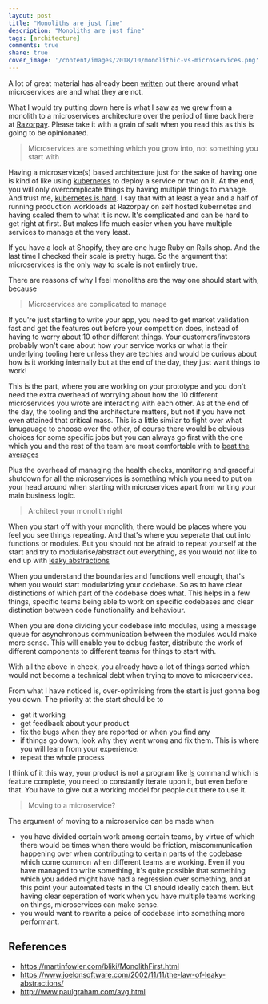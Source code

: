 ```yaml
---
layout: post
title: "Monoliths are just fine"
description: "Monoliths are just fine"
tags: [architecture]
comments: true
share: true
cover_image: '/content/images/2018/10/monolithic-vs-microservices.png'
---
```


A lot of great material has already been [written](https://martinfowler.com/articles/microservices.html) out there around what microservices are and what they are not. 

What I would try putting down here is what I saw as we grew from a monolith to a microservices architecture over the period of time back here at [Razorpay](https://www.razorpay.com). Please take it with a grain of salt when you read this as this is going to be opinionated.

> Microservices are something which you grow into, not something you start with

Having a microservice(s) based architecture just for the sake of having one is kind of like using [kubernetes](https://kubernetes.io) to deploy a service or two on it. At the end, you will only overcomplicate things by having multiple things to manage. And trust me, [kubernetes is hard](https://codeengineered.com/blog/2017/kubernetes-is-hard/). I say that with at least a year and a half of running production workloads at Razorpay on self hosted kubernetes and having scaled them to what it is now. It's complicated and can be hard to get right at first. But makes life much easier when you have multiple services to manage at the very least.

If you have a look at Shopify, they are one huge Ruby on Rails shop. And the last time I checked their scale is pretty huge. So the argument that microservices is the only way to scale is not entirely true.

There are reasons of why I feel monoliths are the way one should start with, because

>  Microservices are complicated to manage

If you're just starting to write your app, you need to get market validation fast and get the features out before your competition does, instead of having to worry about 10 other different things. Your customers/investors probably won't care about how your service works or what is their underlying tooling here unless they are techies and would be curious about how is it working internally but at the end of the day, they just want things to work!

This is the part, where you are working on your prototype and you don't need the extra overhead of worrying about how the 10 different microservices you wrote are interacting with each other. As at the end of the day, the tooling and the architecture matters, but not if you have not even attained that critical mass. This is a little similar to fight over what lanugauage to choose over the other, of course there would be obvious choices for some specific jobs but you can always go first with the one which you and the rest of the team are most comfortable with to [beat the averages](http://www.paulgraham.com/avg.html)

Plus the overhead of managing the health checks, monitoring and graceful shutdown for all the microservices is something which you need to put on your head around when starting with microservices apart from writing your main business logic.

> Architect your monolith right

When you start off with your monolith, there would be places where you feel you see things repeating. And that's where you seperate that out into functions or modules. But you should not be afraid to repeat yourself at the start and try to modularise/abstract out everything, as you would not like to end up with [leaky abstractions](https://www.joelonsoftware.com/2002/11/11/the-law-of-leaky-abstractions/)

When you understand the boundaries and functions well enough, that's when you would start modularizing your codebase. So as to have clear distinctions of which part of the codebase does what. This helps in a few things, specific teams being able to work on specific codebases and clear distinction between code functionality and behaviour.

When you are done dividing your codebase into modules, using a message queue for asynchronous communication between the modules would make more sense. This will enable you to debug faster, distribute the work of different components to different teams for things to start with. 

With all the above in check, you already have a lot of things sorted which would not become a technical debt when trying to move to microservices.

From what I have noticed is, over-optimising from the start is just gonna bog you down. The priority at the start should be to 
- get it working
- get feedback about your product
- fix the bugs when they are reported or when you find any
- if things go down, look why they went wrong and fix them. This is where you will learn from your experience. 
- repeat the whole process

I think of it this way, your product is not a program like [ls](http://man7.org/linux/man-pages/man1/ls.1.html) command which is feature complete, you need to constantly iterate upon it, but even before that. You have to give out a working model for people out there to use it. 

> Moving to a microservice?

The argument of moving to a microservice can be made when 
- you have divided certain work among certain teams, by virtue of which there would be times when there would be friction, miscommunication happening over when contributing to certain parts of the codebase which come common when different teams are working. Even if you have managed to write something, it's quite possible that something which you added might have had a regression over something, and at this point your automated tests in the CI should ideally catch them. But having clear seperation of work when you have multiple teams working on things, microservices can make sense.
- you would want to rewrite a peice of codebase into something more performant.

## References 
 
- https://martinfowler.com/bliki/MonolithFirst.html
- https://www.joelonsoftware.com/2002/11/11/the-law-of-leaky-abstractions/
- http://www.paulgraham.com/avg.html

